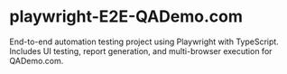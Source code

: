 # playwright-E2E-QADemo.com
End-to-end automation testing project using Playwright with TypeScript. Includes UI testing, report generation, and multi-browser execution for QADemo.com.
